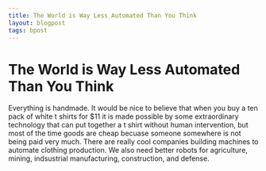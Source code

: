 ```yaml
---
title: The World is Way Less Automated Than You Think
layout: blogpost
tags: bpost
---
```


# The World is Way Less Automated Than You Think

Everything is handmade. It would be nice to believe that when you buy a ten pack of white t shirts for $11 it is made possible by some extraordinary technology that can put together a t shirt without human intervention, but most of the time goods are cheap becuase someone somewhere is not being paid very much. There are really cool companies building machines to automate clothing production. We also need better robots for agriculture, mining, indsustrial manufacturing, construction, and defense.
